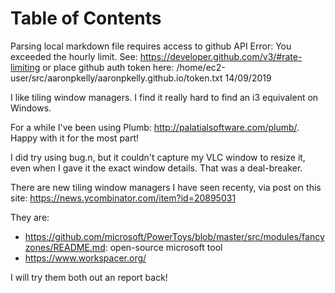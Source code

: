
Table of Contents
=================

Parsing local markdown file requires access to github API
Error: You exceeded the hourly limit. See: https://developer.github.com/v3/#rate-limiting
or place github auth token here: /home/ec2-user/src/aaronpkelly/aaronpkelly.github.io/token.txt
14/09/2019

I like tiling window managers. I find it really hard to find an i3 equivalent on
Windows.

For a while I've been using Plumb: http://palatialsoftware.com/plumb/.
Happy with it for the most part!

I did try using bug.n, but it couldn't capture my VLC window to resize it, even
when I gave it the exact window details. That was a deal-breaker.

There are new tiling window managers I have seen recenty, via post on this site:
https://news.ycombinator.com/item?id=20895031

They are:
- https://github.com/microsoft/PowerToys/blob/master/src/modules/fancyzones/README.md: open-source microsoft tool
- https://www.workspacer.org/

I will try them both out an report back!


